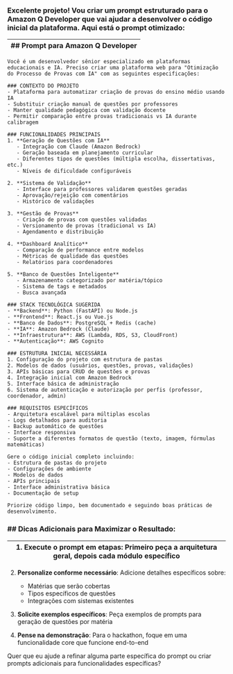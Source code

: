 ### Excelente projeto! Vou criar um prompt estruturado para o Amazon Q Developer que vai ajudar a desenvolver o código inicial da plataforma. Aqui está o prompt otimizado:

| ## Prompt para Amazon Q Developer |
|---|



```
Você é um desenvolvedor sênior especializado em plataformas educacionais e IA. Preciso criar uma plataforma web para "Otimização do Processo de Provas com IA" com as seguintes especificações:

### CONTEXTO DO PROJETO
- Plataforma para automatizar criação de provas do ensino médio usando IA
- Substituir criação manual de questões por professores
- Manter qualidade pedagógica com validação docente
- Permitir comparação entre provas tradicionais vs IA durante calibragem

### FUNCIONALIDADES PRINCIPAIS
1. **Geração de Questões com IA**
   - Integração com Claude (Amazon Bedrock)
   - Geração baseada em planejamento curricular
   - Diferentes tipos de questões (múltipla escolha, dissertativas, etc.)
   - Níveis de dificuldade configuráveis

2. **Sistema de Validação**
   - Interface para professores validarem questões geradas
   - Aprovação/rejeição com comentários
   - Histórico de validações

3. **Gestão de Provas**
   - Criação de provas com questões validadas
   - Versionamento de provas (tradicional vs IA)
   - Agendamento e distribuição

4. **Dashboard Analítico**
   - Comparação de performance entre modelos
   - Métricas de qualidade das questões
   - Relatórios para coordenadores

5. **Banco de Questões Inteligente**
   - Armazenamento categorizado por matéria/tópico
   - Sistema de tags e metadados
   - Busca avançada

### STACK TECNOLÓGICA SUGERIDA
- **Backend**: Python (FastAPI) ou Node.js
- **Frontend**: React.js ou Vue.js
- **Banco de Dados**: PostgreSQL + Redis (cache)
- **IA**: Amazon Bedrock (Claude)
- **Infraestrutura**: AWS (Lambda, RDS, S3, CloudFront)
- **Autenticação**: AWS Cognito

### ESTRUTURA INICIAL NECESSÁRIA
1. Configuração do projeto com estrutura de pastas
2. Modelos de dados (usuários, questões, provas, validações)
3. APIs básicas para CRUD de questões e provas
4. Integração inicial com Amazon Bedrock
5. Interface básica de administração
6. Sistema de autenticação e autorização por perfis (professor, coordenador, admin)

### REQUISITOS ESPECÍFICOS
- Arquitetura escalável para múltiplas escolas
- Logs detalhados para auditoria
- Backup automático de questões
- Interface responsiva
- Suporte a diferentes formatos de questão (texto, imagem, fórmulas matemáticas)

Gere o código inicial completo incluindo:
- Estrutura de pastas do projeto
- Configurações de ambiente
- Modelos de dados
- APIs principais
- Interface administrativa básica
- Documentação de setup

Priorize código limpo, bem documentado e seguindo boas práticas de desenvolvimento.
```

### ## Dicas Adicionais para Maximizar o Resultado:

| 1. **Execute o prompt em etapas**: Primeiro peça a arquitetura geral, depois cada módulo específico |
|---|



2. **Personalize conforme necessário**: Adicione detalhes específicos sobre:
   - Matérias que serão cobertas
   - Tipos específicos de questões
   - Integrações com sistemas existentes

3. **Solicite exemplos específicos**: Peça exemplos de prompts para geração de questões por matéria

4. **Pense na demonstração**: Para o hackathon, foque em uma funcionalidade core que funcione end-to-end

Quer que eu ajude a refinar alguma parte específica do prompt ou criar prompts adicionais para funcionalidades específicas?
